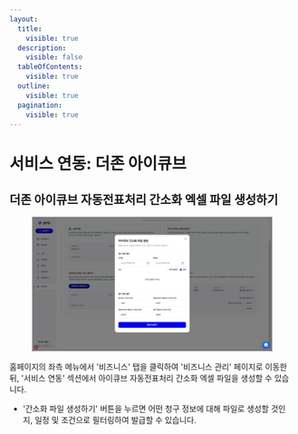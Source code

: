 ```yaml
---
layout:
  title:
    visible: true
  description:
    visible: false
  tableOfContents:
    visible: true
  outline:
    visible: true
  pagination:
    visible: true
---
```


# 서비스 연동: 더존 아이큐브

## 더존 아이큐브 자동전표처리 간소화 엑셀 파일 생성하기

<figure><img src="../.gitbook/assets/image (148).png" alt=""><figcaption></figcaption></figure>

홈페이지의 좌측 메뉴에서 '비즈니스' 탭을 클릭하여 '비즈니스 관리' 페이지로 이동한 뒤, '서비스 연동' 섹션에서 아이큐브 자동전표처리 간소화 엑셀 파일을 생성할 수 있습니다.&#x20;

* '간소화 파일 생성하기' 버튼을 누르면 어떤 청구 정보에 대해 파일로 생성할 것인지, 일정 및 조건으로 필터링하여 발급할 수 있습니다.
